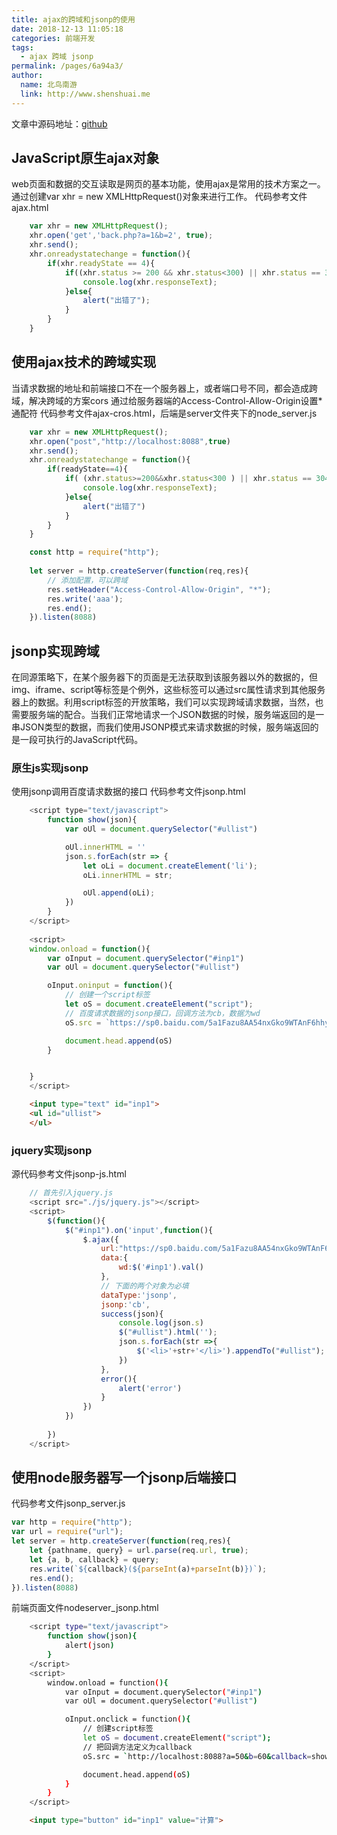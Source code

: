 ```yaml
---
title: ajax的跨域和jsonp的使用
date: 2018-12-13 11:05:18
categories: 前端开发
tags: 
  - ajax 跨域 jsonp
permalink: /pages/6a94a3/
author: 
  name: 北鸟南游
  link: http://www.shenshuai.me
---
```

文章中源码地址：[github](https://github.com/shenshuai89/ajax-jsonp)
## JavaScript原生ajax对象
web页面和数据的交互读取是网页的基本功能，使用ajax是常用的技术方案之一。
通过创建var xhr = new XMLHttpRequest()对象来进行工作。
代码参考文件ajax.html
``` javascript
	var xhr = new XMLHttpRequest();
	xhr.open('get','back.php?a=1&b=2', true);
	xhr.send();
	xhr.onreadystatechange = function(){
		if(xhr.readyState == 4){
			if((xhr.status >= 200 && xhr.status<300) || xhr.status == 304){
				console.log(xhr.responseText);
			}else{
				alert("出错了");
			}
		}
	}
```

## 使用ajax技术的跨域实现
当请求数据的地址和前端接口不在一个服务器上，或者端口号不同，都会造成跨域，解决跨域的方案cors
通过给服务器端的Access-Control-Allow-Origin设置*通配符
代码参考文件ajax-cros.html，后端是server文件夹下的node_server.js
``` javascript
	var xhr = new XMLHttpRequest();
	xhr.open("post","http://localhost:8088",true)
	xhr.send();
	xhr.onreadystatechange = function(){
		if(readyState==4){
			if( (xhr.status>=200&&xhr.status<300 ) || xhr.status == 304){
				console.log(xhr.responseText);
			}else{
				alert("出错了")
			}
		}
	}
```
``` javascript
	const http = require("http");
	
	let server = http.createServer(function(req,res){
		// 添加配置，可以跨域
		res.setHeader("Access-Control-Allow-Origin", "*");
		res.write('aaa');
		res.end();
	}).listen(8088)
```

## jsonp实现跨域
在同源策略下，在某个服务器下的页面是无法获取到该服务器以外的数据的，但img、iframe、script等标签是个例外，这些标签可以通过src属性请求到其他服务器上的数据。利用script标签的开放策略，我们可以实现跨域请求数据，当然，也需要服务端的配合。当我们正常地请求一个JSON数据的时候，服务端返回的是一串JSON类型的数据，而我们使用JSONP模式来请求数据的时候，服务端返回的是一段可执行的JavaScript代码。
### 原生js实现jsonp
使用jsonp调用百度请求数据的接口
代码参考文件jsonp.html
``` javascript
	<script type="text/javascript">
		function show(json){
			var oUl = document.querySelector("#ullist")

			oUl.innerHTML = ''
			json.s.forEach(str => {
				let oLi = document.createElement('li');
				oLi.innerHTML = str;

				oUl.append(oLi);
			})
		}
	</script>
	
	<script>
	window.onload = function(){
		var oInput = document.querySelector("#inp1")
		var oUl = document.querySelector("#ullist")

		oInput.oninput = function(){
			// 创建一个script标签
			let oS = document.createElement("script");
			// 百度请求数据的jsonp接口，回调方法为cb，数据为wd
			oS.src = `https://sp0.baidu.com/5a1Fazu8AA54nxGko9WTAnF6hhy/su?wd=${oInput.value}&cb=show`

			document.head.append(oS)
		}


	}
	</script>
```
``` html
	<input type="text" id="inp1">
	<ul id="ullist">
	</ul>
```
### jquery实现jsonp
源代码参考文件jsonp-js.html
``` javascript
	// 首先引入jquery.js
	<script src="./js/jquery.js"></script>
	<script>
		$(function(){
			$("#inp1").on('input',function(){
				$.ajax({
					url:"https://sp0.baidu.com/5a1Fazu8AA54nxGko9WTAnF6hhy/su",
					data:{
						wd:$('#inp1').val()
					},
					// 下面的两个对象为必填
					dataType:'jsonp',
					jsonp:'cb',
					success(json){
						console.log(json.s)
						$("#ullist").html('');
						json.s.forEach(str =>{
							$('<li>'+str+'</li>').appendTo("#ullist");
						})
					},
					error(){
						alert('error')
					}
				})
			})
			
		})
	</script>
```

## 使用node服务器写一个jsonp后端接口
代码参考文件jsonp_server.js
``` javascript
var http = require("http");
var url = require("url");
let server = http.createServer(function(req,res){
	let {pathname, query} = url.parse(req.url, true);
	let {a, b, callback} = query;
	res.write(`${callback}(${parseInt(a)+parseInt(b)})`);
	res.end();
}).listen(8088)
```
前端页面文件nodeserver_jsonp.html
``` bash
	<script type="text/javascript">
		function show(json){
			alert(json)
		}
	</script>
	<script>
		window.onload = function(){
			var oInput = document.querySelector("#inp1")
			var oUl = document.querySelector("#ullist")

			oInput.onclick = function(){
				// 创建script标签
				let oS = document.createElement("script");
				// 把回调方法定义为callback
				oS.src = `http://localhost:8088?a=50&b=60&callback=show`

				document.head.append(oS)
			}
		}
	</script>
```

``` html
	<input type="button" id="inp1" value="计算">
```




